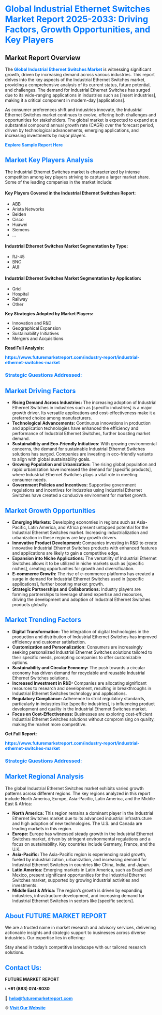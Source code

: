 <h1 style="color: #007BFF;">Global Industrial Ethernet Switches Market Report 2025-2033: Driving Factors, Growth Opportunities, and Key Players</h1>

<section id="overview">
<h2>Market Report Overview</h2>
<p>The <a href="https://www.futuremarketreport.com/industry-report/industrial-ethernet-switches-market" style="color: #007BFF; text-decoration: none;"><strong>Global Industrial Ethernet Switches Market</strong></a> is witnessing significant growth, driven by increasing demand across various industries. This report delves into the key aspects of the Industrial Ethernet Switches market, providing a comprehensive analysis of its current status, future potential, and challenges. The demand for Industrial Ethernet Switches has surged due to its wide-ranging applications in industries such as [insert industries], making it a critical component in modern-day [applications].</p>
<p>As consumer preferences shift and industries innovate, the Industrial Ethernet Switches market continues to evolve, offering both challenges and opportunities for stakeholders. The global market is expected to expand at a substantial compound annual growth rate (CAGR) over the forecast period, driven by technological advancements, emerging applications, and increasing investments by major players.</p>
</section>

<section id="overview">
<p><a href="https://www.futuremarketreport.com/request-sample/reportId=104206" style="color: #007BFF; text-decoration: none;"><strong>Explore Sample Report Here</strong></a></p>
</section>

<section id="key-players">
<h2 style="color: #007BFF;">Market Key Players Analysis</h2>
<p>The Industrial Ethernet Switches market is characterized by intense competition among key players striving to capture a larger market share. Some of the leading companies in the market include:</p>
<h4>Key Players Covered in the Industrial Ethernet Switches Report:</h4>
<ul><li>ABB</li><li>Arista Networks</li><li>Belden</li><li>Cisco</li><li>Huawei</li><li>Siemens</li><li>...</li></ul>
<h4>Industrial Ethernet Switches Market Segmentation by Type:</h4>
<ul><li>RJ-45</li><li>BNC</li><li>AUI</li></ul>

<h4>Industrial Ethernet Switches Market Segmentation by Application:</h4>
<ul><li>Grid</li><li>Hospital</li><li>Railway</li><li>Other</li></ul>
<p><strong>Key Strategies Adopted by Market Players:</strong></p>
<ul>
<li>Innovation and R&D</li>
<li>Geographical Expansion</li>
<li>Sustainability Initiatives</li>
<li>Mergers and Acquisitions</li>
</ul>
</section>

<section>
<p><strong>Read Full Analysis: </strong></p><a href="https://www.futuremarketreport.com/industry-report/industrial-ethernet-switches-market" style="color: #007BFF; text-decoration: none;"><strong>https://www.futuremarketreport.com/industry-report/industrial-ethernet-switches-market</strong></a>
<h3 style="color: #007BFF;">Strategic Questions Addressed:</h3>
</section>

<section id="driving-factors">
<h2 style="color: #007BFF;">Market Driving Factors</h2>
<ul>
<li><strong>Rising Demand Across Industries:</strong> The increasing adoption of Industrial Ethernet Switches in industries such as [specific industries] is a major growth driver. Its versatile applications and cost-effectiveness make it a preferred choice among manufacturers.</li>
<li><strong>Technological Advancements:</strong> Continuous innovations in production and application technologies have enhanced the efficiency and performance of Industrial Ethernet Switches, further boosting market demand.</li>
<li><strong>Sustainability and Eco-Friendly Initiatives:</strong> With growing environmental concerns, the demand for sustainable Industrial Ethernet Switches solutions has surged. Companies are investing in eco-friendly variants to align with global sustainability goals.</li>
<li><strong>Growing Population and Urbanization:</strong> The rising global population and rapid urbanization have increased the demand for [specific products], where Industrial Ethernet Switches plays a vital role in meeting consumer needs.</li>
<li><strong>Government Policies and Incentives:</strong> Supportive government regulations and incentives for industries using Industrial Ethernet Switches have created a conducive environment for market growth.</li>
</ul>
</section>

<section id="growth-opportunities">
<h2 style="color: #007BFF;">Market Growth Opportunities</h2>
<ul>
<li><strong>Emerging Markets:</strong> Developing economies in regions such as Asia-Pacific, Latin America, and Africa present untapped potential for the Industrial Ethernet Switches market. Increasing industrialization and urbanization in these regions are key growth drivers.</li>
<li><strong>Innovative Product Development:</strong> Companies investing in R&D to create innovative Industrial Ethernet Switches products with enhanced features and applications are likely to gain a competitive edge.</li>
<li><strong>Expansion into Niche Applications:</strong> The versatility of Industrial Ethernet Switches allows it to be utilized in niche markets such as [specific niches], creating opportunities for growth and diversification.</li>
<li><strong>E-commerce Growth:</strong> The rise of e-commerce platforms has created a surge in demand for Industrial Ethernet Switches used in [specific applications], further boosting market growth.</li>
<li><strong>Strategic Partnerships and Collaborations:</strong> Industry players are forming partnerships to leverage shared expertise and resources, driving the development and adoption of Industrial Ethernet Switches products globally.</li>
</ul>
</section>

<section id="trending-factors">
<h2 style="color: #007BFF;">Market Trending Factors</h2>
<ul>
<li><strong>Digital Transformation:</strong> The integration of digital technologies in the production and distribution of Industrial Ethernet Switches has improved efficiency and customer satisfaction.</li>
<li><strong>Customization and Personalization:</strong> Consumers are increasingly seeking personalized Industrial Ethernet Switches solutions tailored to their specific needs, prompting companies to offer customizable options.</li>
<li><strong>Sustainability and Circular Economy:</strong> The push towards a circular economy has driven demand for recyclable and reusable Industrial Ethernet Switches solutions.</li>
<li><strong>Increased Investment in R&D:</strong> Companies are allocating significant resources to research and development, resulting in breakthroughs in Industrial Ethernet Switches technology and applications.</li>
<li><strong>Regulatory Compliance:</strong> Adherence to strict regulatory standards, particularly in industries like [specific industries], is influencing product development and quality in the Industrial Ethernet Switches market.</li>
<li><strong>Focus on Cost-Effectiveness:</strong> Businesses are exploring cost-efficient Industrial Ethernet Switches solutions without compromising on quality, making the market more competitive.</li>
</ul>
</section>

<section>
<p><strong>Get Full Report: </strong></p><a href="https://www.futuremarketreport.com/industry-report/industrial-ethernet-switches-market" style="color: #007BFF; text-decoration: none;"><strong>https://www.futuremarketreport.com/industry-report/industrial-ethernet-switches-market</strong></a>
<h3 style="color: #007BFF;">Strategic Questions Addressed:</h3>
</section>


<section id="regional-analysis">
<h2 style="color: #007BFF;">Market Regional Analysis</h2>
<p>The global Industrial Ethernet Switches market exhibits varied growth patterns across different regions. The key regions analyzed in this report include North America, Europe, Asia-Pacific, Latin America, and the Middle East & Africa:</p>
<ul>
<li><strong>North America:</strong> This region remains a dominant player in the Industrial Ethernet Switches market due to its advanced industrial infrastructure and high adoption of new technologies. The U.S. and Canada are leading markets in this region.</li>
<li><strong>Europe:</strong> Europe has witnessed steady growth in the Industrial Ethernet Switches market, driven by stringent environmental regulations and a focus on sustainability. Key countries include Germany, France, and the U.K.</li>
<li><strong>Asia-Pacific:</strong> The Asia-Pacific region is experiencing rapid growth, fueled by industrialization, urbanization, and increasing demand for Industrial Ethernet Switches in countries like China, India, and Japan.</li>
<li><strong>Latin America:</strong> Emerging markets in Latin America, such as Brazil and Mexico, present significant opportunities for the Industrial Ethernet Switches market, supported by growing industrial activities and investments.</li>
<li><strong>Middle East & Africa:</strong> The region’s growth is driven by expanding industries, infrastructure development, and increasing demand for Industrial Ethernet Switches in sectors like [specific sectors].</li>
</ul>
</section>

<footer>
<h2 style="color: #007BFF;">About FUTURE MARKET REPORT</h2>
<p>We are a trusted name in market research and advisory services, delivering actionable insights and strategic support to businesses across diverse industries. Our expertise lies in offering:</p>

<p>Stay ahead in today’s competitive landscape with our tailored research solutions.</p>

<h2 style="color: #007BFF;">Contact Us:</h2>
<p><strong>FUTURE MARKET REPORT</strong></p>
<p>📞 <strong>+91 (883) 074-8030</strong></p>
<p>📧 <strong><a href="mailto:help@futuremarketreport.com" style="color: #007BFF;">help@futuremarketreport.com</a></strong></p>
<p>🌐 <strong><a href="https://www.futuremarketreport.com/" style="color: #007BFF;">Visit Our Website</a></strong></p>
</footer>